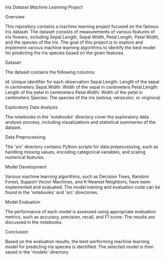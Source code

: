 *Iris Dataset Machine Learning Project*

Overview

This repository contains a machine learning project focused on the famous Iris dataset. The dataset consists of measurements of various features of iris flowers, including Sepal Length, Sepal Width, Petal Length, Petal Width, and the species of the iris. The goal of this project is to explore and implement various machine learning algorithms to identify the best model for predicting the iris species based on the given features.

Dataset

The dataset contains the following columns:

Id: Unique identifier for each observation
Sepal.Length: Length of the sepal in centimeters
Sepal.Width: Width of the sepal in centimeters
Petal.Length: Length of the petal in centimeters
Petal.Width: Width of the petal in centimeters
Species: The species of the iris (setosa, versicolor, or virginica)

Exploratory Data Analysis

The notebooks in the 'notebooks' directory cover the exploratory data analysis process, including visualizations and statistical summaries of the dataset.

Data Preprocessing

The 'src' directory contains Python scripts for data preprocessing, such as handling missing values, encoding categorical variables, and scaling numerical features.

Model Development

Various machine learning algorithms, such as Decision Trees, Random Forest, Support Vector Machines, and K-Nearest Neighbors, have been implemented and evaluated. The model training and evaluation code can be found in the 'notebooks' and 'src' directories.

Model Evaluation

The performance of each model is assessed using appropriate evaluation metrics, such as accuracy, precision, recall, and F1 score. The results are discussed in the notebooks.

Conclusion

Based on the evaluation results, the best-performing machine learning model for predicting iris species is identified. The selected model is then saved in the 'models' directory.
